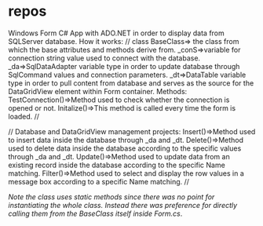 # repos

Windows Form C# App with ADO.NET in order to display data from SQLServer database. How it works:
//
class BaseClass=> the class from which the base attributes and methods derive from.
_conS=>variable for connection string value used to connect with the database.
_da=>SqlDataAdapter variable type in order to update database through SqlCommand values and connection parameters.
_dt=>DataTable variable type in order to pull content from database and serves as the source for the DataGridView element within Form container.
Methods:
TestConnection()=>Method used to check whether the connection is opened or not.
Initalize()=>This method is called every time the form is loaded.
//

//
Database and DataGridView management projects:
Insert()=>Method used to insert data inside the database through _da and _dt.
Delete()=>Method used to delete data inside the database according to the specific values through _da and _dt.
Update()=>Method used to update data from an existing record inside the database according to the specific Name matching.
Filter()=>Method used to select and display the row values in a message box according to a specific Name matching.
//

*Note the class uses static methods since there was no point for instantiating the whole class. Instead there was preference for directly calling them from the BaseClass itself inside Form.cs*.



